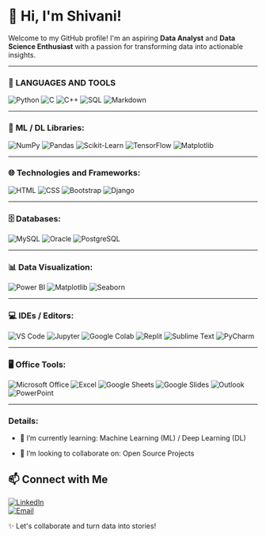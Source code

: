  # 👋 Hi, I'm Shivani!

Welcome to my GitHub profile! I'm an aspiring **Data Analyst** and **Data Science Enthusiast** with a passion for transforming data into actionable insights.

---

### 🚀 **LANGUAGES AND TOOLS** 

![Python](https://img.shields.io/badge/Python-3776AB?style=flat&logo=python&logoColor=white)
![C](https://img.shields.io/badge/C-00599C?style=flat&logo=c&logoColor=white)
![C++](https://img.shields.io/badge/C++-00599C?style=flat&logo=c%2B%2B&logoColor=white)
![SQL](https://img.shields.io/badge/SQL-4479A1?style=flat&logo=mysql&logoColor=white)
![Markdown](https://img.shields.io/badge/Markdown-000000?style=flat&logo=markdown&logoColor=white)

---

### 🤖 **ML / DL Libraries:**

![NumPy](https://img.shields.io/badge/NumPy-013243?style=for-the-badge&logo=numpy&logoColor=white)
![Pandas](https://img.shields.io/badge/Pandas-150458?style=for-the-badge&logo=pandas&logoColor=white)
![Scikit-Learn](https://img.shields.io/badge/Scikit--Learn-F7931E?style=for-the-badge&logo=scikitlearn&logoColor=white)
![TensorFlow](https://img.shields.io/badge/TensorFlow-FF6F00?style=for-the-badge&logo=tensorflow&logoColor=white)
![Matplotlib](https://img.shields.io/badge/Matplotlib-11557C?style=for-the-badge&logo=plotly&logoColor=white)

---

### 🌐 **Technologies and Frameworks:**

![HTML](https://img.shields.io/badge/HTML5-E34F26?style=for-the-badge&logo=html5&logoColor=white)
![CSS](https://img.shields.io/badge/CSS3-1572B6?style=for-the-badge&logo=css3&logoColor=white)
![Bootstrap](https://img.shields.io/badge/Bootstrap-563D7C?style=for-the-badge&logo=bootstrap&logoColor=white)
![Django](https://img.shields.io/badge/Django-092E20?style=for-the-badge&logo=django&logoColor=white)

---

### 🗄️ **Databases:**

![MySQL](https://img.shields.io/badge/MySQL-00000F?style=for-the-badge&logo=mysql&logoColor=white)
![Oracle](https://img.shields.io/badge/Oracle-F80000?style=for-the-badge&logo=oracle&logoColor=white)
![PostgreSQL](https://img.shields.io/badge/PostgreSQL-316192?style=for-the-badge&logo=postgresql&logoColor=white)

---

### 📊 **Data Visualization:**

![Power BI](https://img.shields.io/badge/Power%20BI-F2C811?style=for-the-badge&logo=powerbi&logoColor=white)
![Matplotlib](https://img.shields.io/badge/Matplotlib-11557C?style=for-the-badge&logo=matplotlib&logoColor=white)
![Seaborn](https://img.shields.io/badge/Seaborn-0081C6?style=for-the-badge&logo=python&logoColor=white)

---

### 💻 **IDEs / Editors:**

![VS Code](https://img.shields.io/badge/Visual%20Studio%20Code-007ACC?style=for-the-badge&logo=visualstudiocode&logoColor=white)
![Jupyter](https://img.shields.io/badge/Jupyter-F37626?style=for-the-badge&logo=jupyter&logoColor=white)
![Google Colab](https://img.shields.io/badge/Google%20Colab-F9AB00?style=for-the-badge&logo=googlecolab&logoColor=white)
![Replit](https://img.shields.io/badge/Replit-6678FF?style=for-the-badge&logo=replit&logoColor=white)
![Sublime Text](https://img.shields.io/badge/Sublime%20Text-FF9800?style=for-the-badge&logo=sublimetext&logoColor=white)
![PyCharm](https://img.shields.io/badge/PyCharm-000000?style=for-the-badge&logo=pycharm&logoColor=white)

---

### 🖥️ **Office Tools:**

![Microsoft Office](https://img.shields.io/badge/Microsoft%20Office-D83B01?style=for-the-badge&logo=microsoftoffice&logoColor=white)
![Excel](https://img.shields.io/badge/Excel-217346?style=for-the-badge&logo=microsoftexcel&logoColor=white)
![Google Sheets](https://img.shields.io/badge/Google%20Sheets-34A853?style=for-the-badge&logo=googlesheets&logoColor=white)
![Google Slides](https://img.shields.io/badge/Google%20Slides-E94335?style=for-the-badge&logo=googleslides&logoColor=white)
![Outlook](https://img.shields.io/badge/Outlook-0078D4?style=for-the-badge&logo=microsoftoutlook&logoColor=white)
![PowerPoint](https://img.shields.io/badge/PowerPoint-D84C3C?style=for-the-badge&logo=microsoftpowerpoint&logoColor=white)

---
### **Details:**
- 🌱 I’m currently learning: Machine Learning (ML) / Deep Learning (DL)

- 👯 I’m looking to collaborate on: Open Source Projects

## 📫 **Connect with Me**  
[![LinkedIn](https://img.shields.io/badge/LinkedIn-Connect-blue)](https://www.linkedin.com/in/shivani-joshi-9880b3205/)    
[![Email](https://img.shields.io/badge/Email-Contact-red)](2601.shivanijoshi@gmail.com)














✨ Let's collaborate and turn data into stories!
